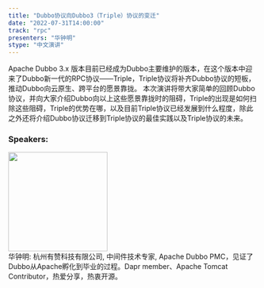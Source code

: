 ```yaml
---
title: "Dubbo协议向Dubbo3（Triple）协议的变迁"
date: "2022-07-31T14:00:00"
track: "rpc"
presenters: "华钟明"
stype: "中文演讲"
---
```

Apache Dubbo 3.x 版本目前已经成为Dubbo主要维护的版本，在这个版本中迎来了Dubbo新一代的RPC协议——Triple，Triple协议将补齐Dubbo协议的短板，推动Dubbo向云原生、跨平台的愿景靠拢。
本次演讲将带大家简单的回顾Dubbo协议，并向大家介绍Dubbo向以上这些愿景靠拢时的阻碍，Triple的出现是如何扫除这些阻碍，Triple的优势在哪，以及目前Triple协议已经发展到什么程度，除此之外还将介绍Dubbo协议迁移到Triple协议的最佳实践以及Triple协议的未来。
 ### Speakers: 
 <img src="images/speaker/1022.png" width="200" /><br>华钟明: 杭州有赞科技有限公司, 中间件技术专家, Apache Dubbo PMC，见证了Dubbo从Apache孵化到毕业的过程。Dapr member、Apache Tomcat Contributor，热爱分享，热衷开源。

 